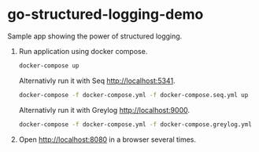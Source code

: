 # go-structured-logging-demo

Sample app showing the power of structured logging.

1. Run application using docker compose.

   ```bash
   docker-compose up
   ```

   Alternativly run it with Seq <http://localhost:5341>.

   ```bash
   docker-compose -f docker-compose.yml -f docker-compose.seq.yml up
   ```

   Alternativly run it with Greylog <http://localhost:9000>.

   ```bash
   docker-compose -f docker-compose.yml -f docker-compose.greylog.yml up
   ```

1. Open <http://localhost:8080> in a browser several times.
